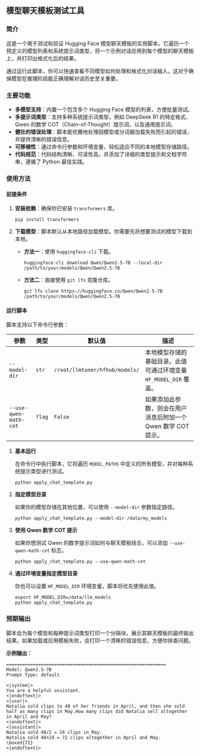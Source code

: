 ## 模型聊天模板测试工具

### 简介

这是一个用于测试和验证 Hugging Face 模型聊天模板的实用脚本。它遍历一个预定义的模型列表和系统提示词类型，将一个示例对话应用到每个模型的聊天模板上，并打印出格式化后的结果。

通过运行此脚本，你可以快速查看不同模型如何处理和格式化对话输入，这对于确保模型在推理阶段能正确理解对话历史至关重要。

### 主要功能

- **多模型支持**：内置一个包含多个 Hugging Face 模型的列表，方便批量测试。
- **多提示词类型**：支持多种系统提示词类型，例如 DeepSeek R1 的特定格式、Qwen 的数学 COT（Chain-of-Thought）提示词，以及通用提示词。
- **健壮的错误处理**：脚本能优雅地处理因模型或分词器加载失败而引起的错误，并提供清晰的错误信息。
- **可移植性**：通过命令行参数和环境变量，轻松适应不同的本地模型存储路径。
- **代码规范**：代码结构清晰、可读性高，并添加了详细的类型提示和文档字符串，遵循了 Python 最佳实践。

### 使用方法

#### 前提条件

1. **安装依赖**：确保你已安装 `transformers` 库。

   ```
   pip install transformers
   ```

2. **下载模型**：脚本默认从本地路径加载模型。你需要先将想要测试的模型下载到本地。

   - **方法一**：使用 `huggingface-cli` 下载。

     ```
     huggingface-cli download Qwen/Qwen2.5-7B --local-dir /path/to/your/models/Qwen/Qwen2.5-7B
     ```

   - **方法二**：直接使用 `git lfs` 克隆仓库。

     ```
     git lfs clone https://huggingface.co/Qwen/Qwen2.5-7B /path/to/your/models/Qwen/Qwen2.5-7B
     ```

#### 运行脚本

脚本支持以下命令行参数：

| 参数                  | 类型   | 默认值                         | 描述                                                         |
| --------------------- | ------ | ------------------------------ | ------------------------------------------------------------ |
| `--model-dir`         | `str`  | `/root/llmtuner/hfhub/models/` | 本地模型存储的基础目录。此值可通过环境变量 `HF_MODEL_DIR` 覆盖。 |
| `--use-qwen-math-cot` | `flag` | `False`                        | 如果添加此参数，则会在用户消息后附加一个 Qwen 数学 COT 提示。 |

1. **基本运行**

   在命令行中执行脚本，它将遍历 `MODEL_PATHS` 中定义的所有模型，并对每种系统提示类型进行测试。

   ```
   python apply_chat_template.py
   ```

2. **指定模型目录**

   如果你的模型存储在其他位置，可以使用 `--model-dir` 参数指定路径。

   ```
   python apply_chat_template.py --model-dir /data/my_models
   ```

3. **使用 Qwen 数学 COT 提示**

   如果你想测试 Qwen 的数学提示词如何与聊天模板结合，可以添加 `--use-qwen-math-cot` 标志。

   ```
   python apply_chat_template.py --use-qwen-math-cot
   ```

4. **通过环境变量指定模型目录**

   你也可以设置 `HF_MODEL_DIR` 环境变量，脚本将优先使用此值。

   ```
   export HF_MODEL_DIR=/data/llm_models
   python apply_chat_template.py
   ```

### 预期输出

脚本会为每个模型和每种提示词类型打印一个分隔块，展示其聊天模板的最终输出结果。如果加载或应用模板失败，会打印一个清晰的错误信息，方便你排查问题。

**示例输出：**

```shell
============================================================
Model: Qwen2.5-7B
Prompt Type: default

<|system|>
You are a helpful assistant.
<|endoftext|>
<|user|>
Natalia sold clips to 48 of her friends in April, and then she sold half as many clips in May.How many clips did Natalia sell altogether in April and May?
<|endoftext|>
<|assistant|>
Natalia sold 48/2 = 24 clips in May.
Natalia sold 48+24 = 72 clips altogether in April and May.
\boxed{72}
<|endoftext|>
```